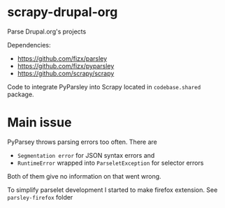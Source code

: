scrapy-drupal-org
=================

Parse Drupal.org's projects


Dependencies:
 - https://github.com/fizx/parsley
 - https://github.com/fizx/pyparsley
 - https://github.com/scrapy/scrapy

Code to integrate PyParsley into Scrapy located in `codebase.shared` package.



Main issue
================
PyParsey throws parsing errors too often. 
There are 
 - `Segmentation error` for JSON syntax errors and
 - `RuntimeError` wrapped into `ParseletException` for selector errors
 
Both of them give no information on that went wrong.

To simplify parselet development I started to make firefox extension. See `parsley-firefox` folder
